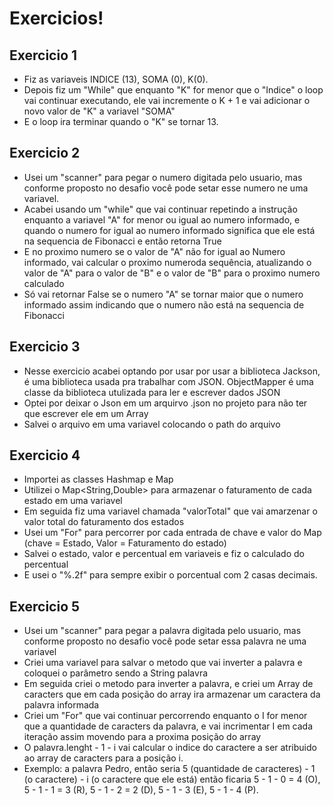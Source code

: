 # Exercicios!
## Exercicio 1 
* Fiz as variaveis INDICE (13), SOMA (0), K(0). 
* Depois fiz um "While" que enquanto "K" for menor que o "Indice" o loop vai continuar executando, ele vai incremente o K + 1 e vai adicionar o novo valor de "K" a variavel "SOMA"
* E o loop ira terminar quando o "K" se tornar 13.

## Exercicio 2 
* Usei um "scanner" para pegar o numero digitada pelo usuario, mas conforme proposto no desafio você pode setar esse numero ne uma variavel.
* Acabei usando um "while" que vai continuar repetindo a instrução enquanto a variavel "A" for menor ou igual ao numero informado, e quando o numero for igual ao numero informado significa que ele está na sequencia de Fibonacci e então retorna True
* E no proximo numero se o valor de "A" não for igual ao Numero informado, vai calcular o proximo numeroda sequência, atualizando o valor de "A" para o valor de "B" e o valor de "B" para o proximo numero calculado
* Só vai retornar False se o numero "A" se tornar maior que o numero informado assim indicando que o numero não está na sequencia de Fibonacci

## Exercicio 3
* Nesse exercicio acabei optando por usar por usar a biblioteca Jackson, é uma biblioteca usada pra trabalhar com JSON. ObjectMapper é uma classe da biblioteca utulizada para ler e escrever dados JSON
* Optei por deixar o Json em um arquirvo .json no projeto para não ter que escrever ele em um Array
* Salvei o arquivo em uma variavel colocando o path do arquivo

## Exercicio 4
* Importei as classes Hashmap e Map
* Utilizei o Map<String,Double> para armazenar o faturamento de cada estado em uma variavel
* Em seguida fiz uma variavel chamada "valorTotal" que vai amarzenar o valor total do faturamento dos estados
* Usei um "For" para percorrer por cada entrada de chave e valor do Map (chave = Estado, Valor = Faturamento do estado) 
* Salvei o estado, valor e percentual em variaveis e fiz o calculado do percentual
* E usei o "%.2f" para sempre exibir o porcentual com 2 casas decimais.

## Exercicio 5
* Usei um "scanner" para pegar a palavra digitada pelo usuario, mas conforme proposto no desafio você pode setar essa palavra ne uma variavel
* Criei uma variavel para salvar o metodo que vai inverter a palavra e coloquei o parâmetro sendo a String palavra
* Em seguida criei o metodo para inverter a palavra, e criei um Array de caracters que em cada posição do array ira armazenar um caractera da palavra informada
* Criei um "For" que vai continuar percorrendo enquanto o I for menor que a quantidade de caracters da palavra, e vai incrimentar I em cada iteração assim movendo para a proxima posição do array
* O palavra.lenght - 1 - i vai calcular o indice do caractere a ser atribuido ao array de caracters para a posição i. 
* Exemplo: a palavra Pedro, então seria 5 (quantidade de caracteres) - 1 (o caractere) - i (o caractere que ele está) então ficaria 5 - 1 - 0 = 4 (O), 5 - 1 - 1 = 3 (R), 5 - 1 - 2 = 2 (D), 5 - 1 - 3 (E), 5 - 1 - 4 (P).  




